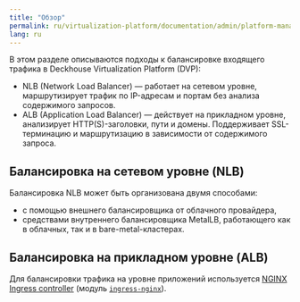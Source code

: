 ```yaml
---
title: "Обзор"
permalink: ru/virtualization-platform/documentation/admin/platform-management/network/ingress/
lang: ru
---
```


В этом разделе описываются подходы к балансировке входящего трафика в Deckhouse Virtualization Platform (DVP):

- NLB (Network Load Balancer) — работает на сетевом уровне, маршрутизирует трафик по IP-адресам и портам без анализа содержимого запросов.
- ALB (Application Load Balancer) — действует на прикладном уровне, анализирует HTTP(S)-заголовки, пути и домены. Поддерживает SSL-терминацию и маршрутизацию в зависимости от содержимого запроса.

## Балансировка на сетевом уровне (NLB)

Балансировка NLB может быть организована двумя способами:

- с помощью внешнего балансировщика от облачного провайдера,
- средствами внутреннего балансировщика MetalLB, работающего как в облачных, так и в bare-metal-кластерах.

## Балансировка на прикладном уровне (ALB)

Для балансировки трафика на уровне приложений используется [NGINX Ingress controller](https://github.com/kubernetes/ingress-nginx) (модуль [`ingress-nginx`](/modules/ingress-nginx/)).
